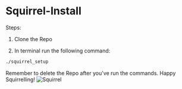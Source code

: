 # Squirrel-Install

Steps:

1. Clone the Repo

2. In terminal run the following command:
```bash
./squirrel_setup
```

Remember to delete the Repo after you've run the commands. Happy Squirrelling!
![Squirrel](https://webtoolfeed.files.wordpress.com/2012/04/cute-squirrel-l1.jpg)
